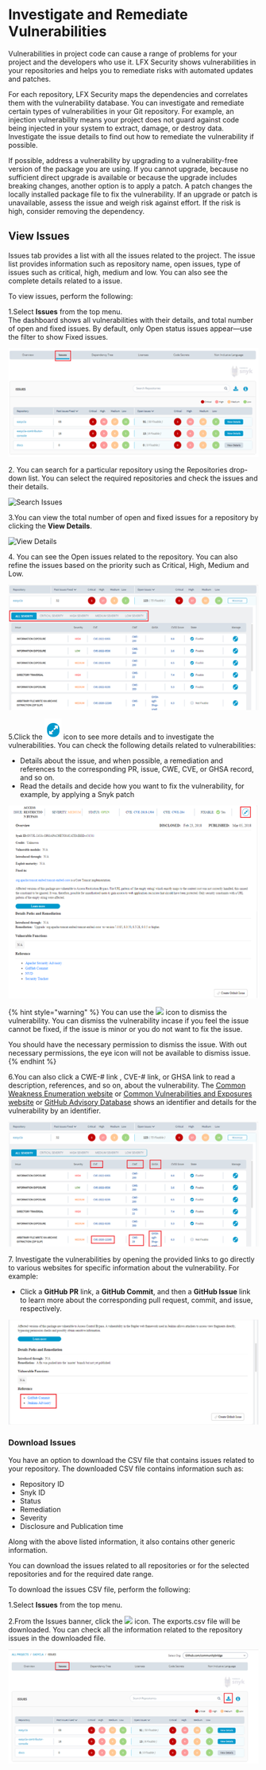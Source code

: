 # Investigate and Remediate Vulnerabilities

Vulnerabilities in project code can cause a range of problems for your project and the developers who use it. LFX Security shows vulnerabilities in your repositories and helps you to remediate risks with automated updates and patches.

For each repository, LFX Security maps the dependencies and correlates them with the vulnerability database. You can investigate and remediate certain types of vulnerabilities in your Git repository. For example, an injection vulnerability means your project does not guard against code being injected in your system to extract, damage, or destroy data. Investigate the issue details to find out how to remediate the vulnerability if possible.

If possible, address a vulnerability by upgrading to a vulnerability-free version of the package you are using. If you cannot upgrade, because no sufficient direct upgrade is available or because the upgrade includes breaking changes, another option is to apply a patch. A patch changes the locally installed package file to fix the vulnerability. If an upgrade or patch is unavailable, assess the issue and weigh risk against effort. If the risk is high, consider removing the dependency.

## **View Issues**

Issues tab provides a list with all the issues related to the project. The issue list provides information such as repository name, open issues, type of issues such as critical, high, medium and low. You can also see the complete details related to a issue.

To view issues, perform the following:

1.Select **Issues** from the top menu.\
The dashboard shows all vulnerabilities with their details, and total number of open and fixed issues. By default, only Open status issues appear—use the filter to show Fixed issues.

![Issues](../.gitbook/assets/Iss1.png)

2\. You can search for a particular repository using the Repositories drop-down list. You can select the required repositories and check the issues and their details.

![Search Issues](../.gitbook/assets/Search\_Issues.png)

3.You can view the total number of open and fixed issues for a repository by clicking the **View Details**.

![View Details](../.gitbook/assets/View\_Issues\_Details.png)

4\. You can see the Open issues related to the repository. You can also refine the issues based on the priority such as Critical, High, Medium and Low.

![Open Issues](<../.gitbook/assets/GHSA - Copy.png>)

5.Click the ![](<../.gitbook/assets/Icon (1).png>) icon to see more details and to investigate the vulnerabilities. You can check the following details related to vulnerabilities:

* Details about the issue, and when possible, a remediation and references to the corresponding PR, issue, CWE, CVE, or GHSA record, and so on.
* Read the details and decide how you want to fix the vulnerability, for example, by applying a Snyk patch

![Vulnerability Details](../.gitbook/assets/More.png)

{% hint style="warning" %}
You can use the ![](../.gitbook/assets/Eye\_icon.png) icon to dismiss the vulnerability. You can dismiss the vulnerability incase if you feel the issue cannot be fixed, if the issue is minor or you do not want to fix the issue.

You should have the necessary permission to dismiss the issue. With out necessary permissions, the eye icon will not be available to dismiss issue.
{% endhint %}

6.You can also click a CWE-# link , CVE-# link, or GHSA link to read a description, references, and so on, about the vulnerability. The [Common Weakness Enumeration website](https://cwe.mitre.org) or [Common Vulnerabilities and Exposures website](https://cve.mitre.org) or [GitHub Advisory Database](https://github.com/advisories) shows an identifier and details for the vulnerability by an identifier.

![CVE, CWE and GHSA](../.gitbook/assets/GHSA.png)

7\. Investigate the vulnerabilities by opening the provided links to go directly to various websites for specific information about the vulnerability. For example:

* Click a **GitHub PR** link, a **GitHub Commit**, and then a **GitHub Issue** link to learn more about the corresponding pull request, commit, and issue, respectively.

![GitHub Links](../.gitbook/assets/Github.png)

### Download Issues

You have an option to download the CSV file that contains issues related to your repository. The downloaded CSV file contains information such as:

* Repository ID
* Snyk ID
* Status
* Remediation
* Severity
* Disclosure and Publication time

Along with the above listed information, it also contains other generic information.

You can download the issues related to all repositories or for the selected repositories and for the required date range.

To download the issues CSV file, perform the following:

1.Select **Issues** from the top menu.

2.From the Issues banner, click the ![](../.gitbook/assets/Download\_Icon.png) icon. The exports.csv file will be downloaded. You can check all the information related to the repository issues in the downloaded file.

![Download Issues](<../.gitbook/assets/Issues (3).png>)
